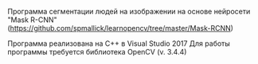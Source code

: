 Программа сегментации людей на изображении на основе нейросети "Mask R-CNN" 
(https://github.com/spmallick/learnopencv/tree/master/Mask-RCNN)

Программа реализована на С++ в Visual Studio 2017
Для работы программы требуется библиотека OpenCV (v. 3.4.4)

